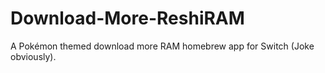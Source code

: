 # Download-More-ReshiRAM
A Pokémon themed download more RAM homebrew app for Switch (Joke obviously).  
